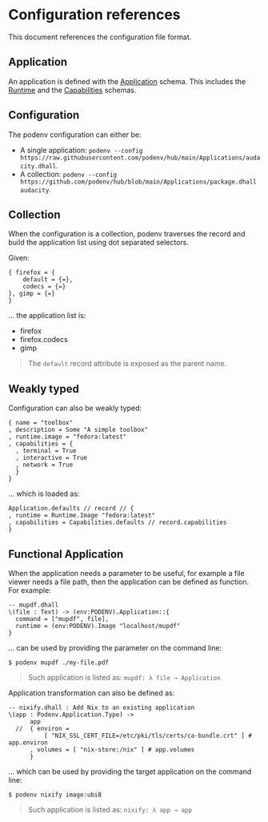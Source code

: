 # Configuration references

This document references the configuration file format.

## Application

An application is defined with the [Application](https://github.com/podenv/podenv/blob/main/hub/schemas/Application.dhall) schema.
This includes the [Runtime](https://github.com/podenv/podenv/blob/main/hub/schemas/Runtime.dhall) and the [Capabilities](https://github.com/podenv/podenv/blob/main/hub/schemas/Capabilities.dhall) schemas.

## Configuration

The podenv configuration can either be:

- A single application: `podenv --config https://raw.githubusercontent.com/podenv/hub/main/Applications/audacity.dhall`.
- A collection: `podenv --config https://github.com/podenv/hub/blob/main/Applications/package.dhall audacity`.

## Collection

When the configuration is a collection, podenv traverses the record and build the application list using dot separated selectors.

Given:

```dhall
{ firefox = {
    default = {=},
    codecs = {=}
}, gimp = {=}
}
```

… the application list is:

- firefox
- firefox.codecs
- gimp

> The `default` record attribute is exposed as the parent name.

## Weakly typed

Configuration can also be weakly typed:

```dhall
{ name = "toolbox"
, description = Some "A simple toolbox"
, runtime.image = "fedora:latest"
, capabilities = {
  , terminal = True
  , interactive = True
  , network = True
  }
}
```

… which is loaded as:

```dhall
Application.defaults // record // {
, runtime = Runtime.Image "fedora:latest"
, capabilities = Capabilities.defaults // record.capabilities
}
```

## Functional Application

When the application needs a parameter to be useful, for example a file viewer needs a file path, then the application can be defined as function. For example:

```dhall
-- mupdf.dhall
\(file : Text) -> (env:PODENV).Application::{
  command = ["mupdf", file],
  runtime = (env:PODENV).Image "localhost/mupdf"
}
```

… can be used by providing the parameter on the command line:

```ShellSession
$ podenv mupdf ./my-file.pdf
```

> Such application is listed as: `mupdf: λ file → Application`

Application transformation can also be defined as:

```dhall
-- nixify.dhall : Add Nix to an existing application
\(app : Podenv.Application.Type) ->
      app
  //  { environ =
          [ "NIX_SSL_CERT_FILE=/etc/pki/tls/certs/ca-bundle.crt" ] # app.environ
      , volumes = [ "nix-store:/nix" ] # app.volumes
      }
```

… which can be used by providing the target application on the command line:

```ShellSession
$ podenv nixify image:ubi8
```

> Such application is listed as: `nixify: λ app → app`
